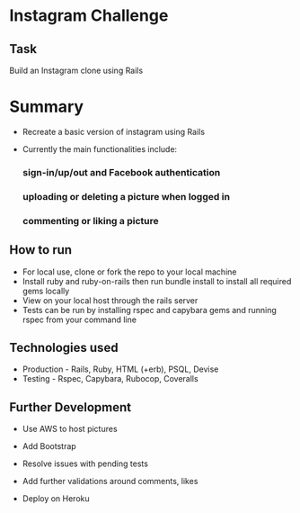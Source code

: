 Instagram Challenge
===================

Task
-----

Build an Instagram clone using Rails

Summary
=================

* Recreate a basic version of instagram using Rails

* Currently the main functionalities include: 
  ### sign-in/up/out and Facebook authentication
  ### uploading or deleting a picture when logged in
  ### commenting or liking a picture


How to run
----

* For local use, clone or fork the repo to your local machine
* Install ruby and ruby-on-rails then run bundle install to install all required gems locally
* View on your local host through the rails server
* Tests can be run by installing rspec and capybara gems and running rspec from your command line

Technologies used
----

* Production - Rails, Ruby, HTML (+erb), PSQL, Devise
* Testing - Rspec, Capybara, Rubocop, Coveralls


Further Development
----

*  Use AWS to host pictures

* Add Bootstrap 

* Resolve issues with pending tests

*  Add further validations around comments, likes 

* Deploy on Heroku



